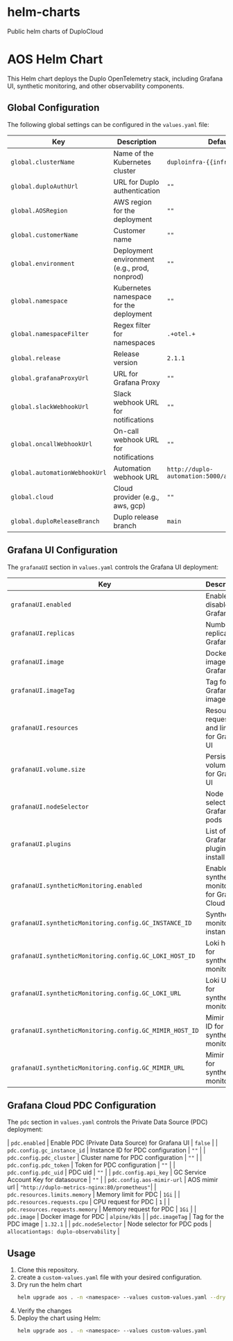 # helm-charts
Public helm charts of DuploCloud

# AOS Helm Chart

This Helm chart deploys the Duplo OpenTelemetry stack, including Grafana UI, synthetic monitoring, and other observability components.

## Global Configuration

The following global settings can be configured in the `values.yaml` file:

| Key                          | Description                                  | Default Value                                       |
|------------------------------|----------------------------------------------|-----------------------------------------------------|
| `global.clusterName`         | Name of the Kubernetes cluster               | `duploinfra-{{infraName}}`                          |
| `global.duploAuthUrl`        | URL for Duplo authentication                 | `""`                                                |
| `global.AOSRegion`           | AWS region for the deployment                | `""`                                                |
| `global.customerName`        | Customer name                                | `""`                                                |
| `global.environment`         | Deployment environment (e.g., prod, nonprod) | `""`                                                |
| `global.namespace`           | Kubernetes namespace for the deployment      | `""`                                                |
| `global.namespaceFilter`     | Regex filter for namespaces                  | `.+otel.+`                                          |
| `global.release`             | Release version                              | `2.1.1`                                             |
| `global.grafanaProxyUrl`     | URL for Grafana Proxy                        | `""`                                                |
| `global.slackWebhookUrl`     | Slack webhook URL for notifications          | `""`                                                |
| `global.oncallWebhookUrl`    | On-call webhook URL for notifications        | `""`                                                |
| `global.automationWebhookUrl`| Automation webhook URL                       | `http://duplo-automation:5000/alertmanager/webhook` |
| `global.cloud`               | Cloud provider (e.g., aws, gcp)              |`""`                                                 |
| `global.duploReleaseBranch`  | Duplo release branch                         | `main`                                              |


## Grafana UI Configuration

The `grafanaUI` section in `values.yaml` controls the Grafana UI deployment:

| Key                                                     | Description                                      | Default Value                         |
|---------------------------------------------------------|--------------------------------------------------|---------------------------------------|
| `grafanaUI.enabled`                                     | Enable or disable Grafana UI                     | `true`                                |
| `grafanaUI.replicas`                                    | Number of replicas for Grafana UI                | `1`                                   |
| `grafanaUI.image`                                       | Docker image for Grafana UI                      | `duplocloud/otel-dashboards`          |
| `grafanaUI.imageTag`                                    | Tag for the Grafana UI image                     | `""`                                  |
| `grafanaUI.resources`                                   | Resource requests and limits for Grafana UI      | CPU: `100m`, Memory: `512Mi`          |
| `grafanaUI.volume.size`                                 | Persistent volume size for Grafana UI            | `10Gi`                                |
| `grafanaUI.nodeSelector`                                | Node selector for Grafana UI pods                | `allocationtags: duplo-observability` |
| `grafanaUI.plugins`                                     | List of Grafana plugins to install               | `grafana-exploretraces-app,yesoreyeram-infinity-datasource,volkovlabs-form-panel`                |
| `grafanaUI.syntheticMonitoring.enabled`                 | Enable synthetic monitoring for Grafana Cloud    | `false`                               |
| `grafanaUI.syntheticMonitoring.config.GC_INSTANCE_ID`   | Synthetic monitoring instance ID                 | `""`                                  |
| `grafanaUI.syntheticMonitoring.config.GC_LOKI_HOST_ID`  | Loki host ID for synthetic monitoring            | `""`                                  |
| `grafanaUI.syntheticMonitoring.config.GC_LOKI_URL`      | Loki URL for synthetic monitoring                | `""`                                  |
| `grafanaUI.syntheticMonitoring.config.GC_MIMIR_HOST_ID` | Mimir host ID for synthetic monitoring           | `""`                                  |
| `grafanaUI.syntheticMonitoring.config.GC_MIMIR_URL`     | Mimir URL for synthetic monitoring               | `""`                                  |

## Grafana Cloud PDC Configuration

The `pdc` section in `values.yaml` controls the Private Data Source (PDC) deployment:

| `pdc.enabled`                                 | Enable PDC (Private Data Source) for Grafana UI  | `false`                                     |
| `pdc.config.gc_instance_id`                   | Instance ID for PDC configuration                | `""`                                        |
| `pdc.config.pdc_cluster`                      | Cluster name for PDC configuration               | `""`                                        |
| `pdc.config.pdc_token`                        | Token for PDC configuration                      | `""`                                        |
| `pdc.config.pdc_uid`                          | PDC uid                                          | `""`                                        |
| `pdc.config.api_key`                          | GC Service Account Key for datasource            | `""`                                        |
| `pdc.config.aos-mimir-url`                    | AOS mimir url                                    | `"http://duplo-metrics-nginx:80/prometheus"`|
| `pdc.resources.limits.memory`                 | Memory limit for PDC                             | `1Gi`                                       |
| `pdc.resources.requests.cpu`                  | CPU request for PDC                              | `1`                                         |
| `pdc.resources.requests.memory`               | Memory request for PDC                           | `1Gi`                                       |
| `pdc.image`                                   | Docker image for PDC                             | `alpine/k8s`                                |
| `pdc.imageTag`                                | Tag for the PDC image                            | `1.32.1`                                    |
| `pdc.nodeSelector`                            | Node selector for PDC pods                       | `allocationtags: duplo-observability`       |


## Usage

1. Clone this repository.
2. create a `custom-values.yaml` file with your desired configuration.
3. Dry run the helm chart
   ```sh
   helm upgrade aos . -n <namespace> --values custom-values.yaml --dry-run --debug
4. Verify the changes
5. Deploy the chart using Helm:
   ```sh
   helm upgrade aos . -n <namespace> --values custom-values.yaml
